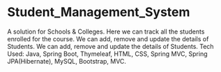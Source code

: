 # Student_Management_System
A solution for Schools &amp; Colleges. Here we can track all the students enrolled for the course. We can add, remove and update the details of Students. 
We can add, remove and update the details of Students. 
Tech Used: Java, Spring Boot, Thymeleaf, HTML, CSS, Spring MVC, Spring JPA(Hibernate), MySQL, Bootstrap, MVC.
